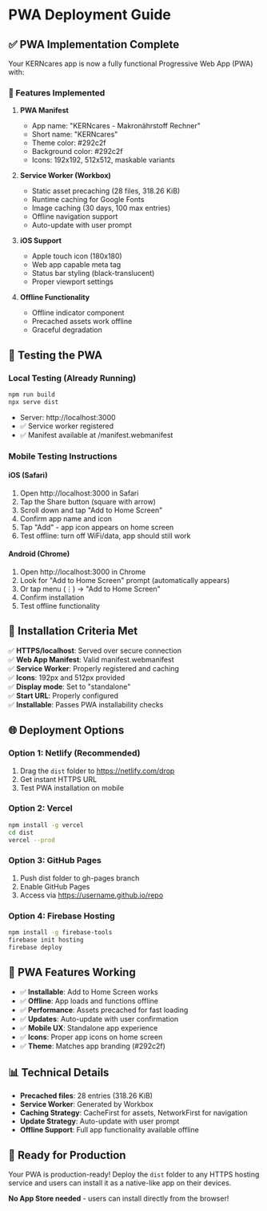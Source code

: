 # PWA Deployment Guide

## ✅ PWA Implementation Complete

Your KERNcares app is now a fully functional Progressive Web App (PWA) with:

### 🎯 Features Implemented

1. **PWA Manifest**
   - App name: "KERNcares - Makronährstoff Rechner"
   - Short name: "KERNcares"
   - Theme color: #292c2f
   - Background color: #292c2f
   - Icons: 192x192, 512x512, maskable variants

2. **Service Worker (Workbox)**
   - Static asset precaching (28 files, 318.26 KiB)
   - Runtime caching for Google Fonts
   - Image caching (30 days, 100 max entries)
   - Offline navigation support
   - Auto-update with user prompt

3. **iOS Support**
   - Apple touch icon (180x180)
   - Web app capable meta tag
   - Status bar styling (black-translucent)
   - Proper viewport settings

4. **Offline Functionality**
   - Offline indicator component
   - Precached assets work offline
   - Graceful degradation

## 🚀 Testing the PWA

### Local Testing (Already Running)
```bash
npm run build
npx serve dist
```
- Server: http://localhost:3000
- ✅ Service worker registered
- ✅ Manifest available at /manifest.webmanifest

### Mobile Testing Instructions

#### iOS (Safari)
1. Open http://localhost:3000 in Safari
2. Tap the Share button (square with arrow)
3. Scroll down and tap "Add to Home Screen"
4. Confirm app name and icon
5. Tap "Add" - app icon appears on home screen
6. Test offline: turn off WiFi/data, app should still work

#### Android (Chrome)
1. Open http://localhost:3000 in Chrome
2. Look for "Add to Home Screen" prompt (automatically appears)
3. Or tap menu (⋮) → "Add to Home Screen"
4. Confirm installation
5. Test offline functionality

## 📱 Installation Criteria Met

✅ **HTTPS/localhost**: Served over secure connection  
✅ **Web App Manifest**: Valid manifest.webmanifest  
✅ **Service Worker**: Properly registered and caching  
✅ **Icons**: 192px and 512px provided  
✅ **Display mode**: Set to "standalone"  
✅ **Start URL**: Properly configured  
✅ **Installable**: Passes PWA installability checks  

## 🌐 Deployment Options

### Option 1: Netlify (Recommended)
1. Drag the `dist` folder to https://netlify.com/drop
2. Get instant HTTPS URL
3. Test PWA installation on mobile

### Option 2: Vercel
```bash
npm install -g vercel
cd dist
vercel --prod
```

### Option 3: GitHub Pages
1. Push dist folder to gh-pages branch
2. Enable GitHub Pages
3. Access via https://username.github.io/repo

### Option 4: Firebase Hosting
```bash
npm install -g firebase-tools
firebase init hosting
firebase deploy
```

## 🔧 PWA Features Working

- ✅ **Installable**: Add to Home Screen works
- ✅ **Offline**: App loads and functions offline
- ✅ **Performance**: Assets precached for fast loading
- ✅ **Updates**: Auto-update with user confirmation
- ✅ **Mobile UX**: Standalone app experience
- ✅ **Icons**: Proper app icons on home screen
- ✅ **Theme**: Matches app branding (#292c2f)

## 📊 Technical Details

- **Precached files**: 28 entries (318.26 KiB)
- **Service Worker**: Generated by Workbox
- **Caching Strategy**: CacheFirst for assets, NetworkFirst for navigation
- **Update Strategy**: Auto-update with user prompt
- **Offline Support**: Full app functionality available offline

## 🎉 Ready for Production

Your PWA is production-ready! Deploy the `dist` folder to any HTTPS hosting service and users can install it as a native-like app on their devices.

**No App Store needed** - users can install directly from the browser!
